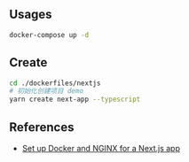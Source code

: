 ## Usages

```bash
docker-compose up -d
```

## Create

```bash
cd ./dockerfiles/nextjs
# 初始化创建项目 demo
yarn create next-app --typescript


```

## References

- [Set up Docker and NGINX for a Next.js app](https://steveholgado.com/nginx-for-nextjs/)
